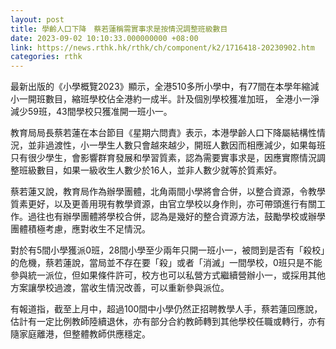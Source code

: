 ```yaml
---
layout: post
title: 學齡人口下降　蔡若蓮稱需實事求是按情況調整班級數目
date: 2023-09-02 10:10:33.000000000 +08:00
link: https://news.rthk.hk/rthk/ch/component/k2/1716418-20230902.htm
categories: rthk
---
```


最新出版的《小學概覽2023》顯示，全港510多所小學中，有77間在本學年縮減小一開班數目，縮班學校佔全港約一成半。計及個別學校獲准加班， 全港小一淨減少59班，43間學校只獲准開一班小一。

教育局局長蔡若蓮在本台節目《星期六問責》表示，本港學齡人口下降屬結構性情況，並非過渡性，小一學生人數只會越來越少，開班人數因而相應減少，如果每班只有很少學生，會影響群育發展和學習質素，認為需要實事求是，因應實際情況調整班級數目，如果一級收生人數少於16人，並非人數少就等於質素好。

蔡若蓮又說，教育局作為辦學團體，北角兩間小學將會合併，以整合資源，令教學質素更好，以及更善用現有教學資源，由官立學校以身作則，亦可帶頭進行有關工作。過往也有辦學團體將學校合併，認為是幾好的整合資源方法，鼓勵學校或辦學團體積極考慮，應對收生不足情況。 

對於有5間小學獲派0班，28間小學至少兩年只開一班小一，被問到是否有「殺校」的危機，蔡若蓮說，當局並不存在要「殺」或者「消滅」一間學校，0班只是不能參與統一派位，但如果條件許可，校方也可以私營方式繼續營辦小一，或採用其他方案讓學校過渡，當收生情況改善，可以重新參與派位。

有報道指，截至上月中，超過100間中小學仍然正招聘教學人手，蔡若蓮回應說，估計有一定比例教師陸續退休，亦有部分合約教師轉到其他學校任職或轉行，亦有隨家庭離港，但整體教師供應穩定。
